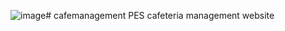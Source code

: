 ![image](https://github.com/user-attachments/assets/cd11860d-a72c-49e0-9e8f-e2aee759c76d)# cafemanagement
PES cafeteria management website



